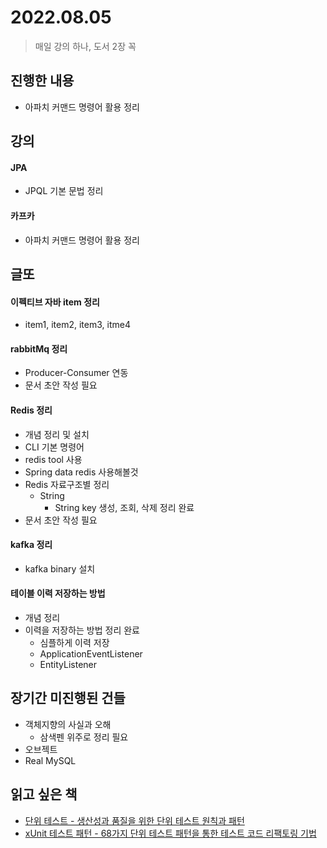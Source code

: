 # 2022.08.05
> 매일 강의 하나, 도서 2장 꼭

## 진행한 내용

- 아파치 커맨드 명령어 활용 정리

## 강의

#### JPA

- JPQL 기본 문법 정리

#### 카프카

- 아파치 커맨드 명령어 활용 정리

## 글또

#### 이펙티브 자바 item 정리

- item1, item2, item3, itme4

#### rabbitMq 정리

- Producer-Consumer 연동
- 문서 초안 작성 필요

#### Redis 정리

- 개념 정리 및 설치
- CLI 기본 명령어
- redis tool 사용
- Spring data redis 사용해볼것
- Redis 자료구조별 정리
	- String
		- String key 생성, 조회, 삭제 정리 완료
- 문서 초안 작성 필요

#### kafka 정리

- kafka binary 설치

#### 테이블 이력 저장하는 방법

- 개념 정리
- 이력을 저장하는 방법 정리 완료
	- 심플하게 이력 저장
	- ApplicationEventListener
	- EntityListener

## 장기간 미진행된 건들

- 객체지향의 사실과 오해
	- 삼색펜 위주로 정리 필요
- 오브젝트
- Real MySQL

## 읽고 싶은 책

- [단위 테스트 - 생산성과 품질을 위한 단위 테스트 원칙과 패턴](http://www.yes24.com/Product/Goods/104084175)
- [xUnit 테스트 패턴 - 68가지 단위 테스트 패턴을 통한 테스트 코드 리팩토링 기법](http://www.yes24.com/Product/Goods/3720055)
